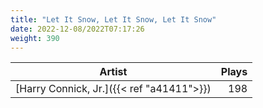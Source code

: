 ```yaml
---
title: "Let It Snow, Let It Snow, Let It Snow"
date: 2022-12-08/2022T07:17:26
weight: 390
---
```




 Artist | Plays 
----- | -----:
[Harry Connick, Jr.]({{< ref "a41411">}}) | 198
